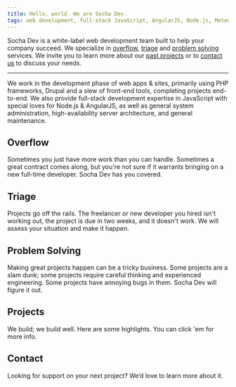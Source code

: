 ```yaml
---
title: Hello, world. We are Socha Dev.
tags: web development, full-stack JavaScript, AngularJS, Node.js, Meteor, PHP, Phalcon, Drupal
---
```


<div class="stripe">
  <div class="container">
    <div class="columns-12">
      <p>Socha Dev is a white-label web development team built to help your company
      succeed. We specialize in <a href="#overflow" class="blue">overflow</a>,
      <a href="#triage" class="red">triage</a> and <a href="#problem-solving" class="green">problem solving</a>
      services. We invite you to learn more about our <a href="#projects">past projects</a>
      or to <a href="#contact">contact us</a> to discuss your needs.</p>
      <hr>
      <p>We work in the development phase of web apps & sites, primarily using
      PHP frameworks, Drupal and a slew of front-end tools, completing projects
      end-to-end. We also provide full-stack development expertise in JavaScript with
      special loves for Node.js & AngularJS, as well as general system administration,
      high-availability server architecture, and general maintenance.</p>
    </div>
  </div>
</div>
<div class="stripe blue">
  <div class="container">
    <div class="columns-12">
      <h2 id="overflow">Overflow</h2>
      <p>Sometimes you just have more work than you can handle. Sometimes a great
      contract comes along, but you're not sure if it warrants bringing on a new
      full-time developer. Socha Dev has you covered.</p>
    </div>
  </div>
</div>
<div class="stripe red">
  <div class="container">
    <div class="columns-12">
      <h2 id="triage">Triage</h2>
      <p>Projects go off the rails. The freelancer or new developer you hired isn't
      working out, the project is due in two weeks, and it doesn't work. We will
      assess your situation and make it happen.</p>
    </div>
  </div>
</div>
<div class="stripe green">
  <div class="container">
    <div class="columns-12">
      <h2 id="problem-solving">Problem Solving</h2>
      <p>Making great projects happen can be a tricky business. Some projects are a slam
      dunk; some projects require careful thinking and experienced engineering. Some
      projects have annoying bugs in them. Socha Dev will figure it out.</p>
    </div>
  </div>
</div>
<div class="stripe gray">
  <div class="container">
    <div class="columns-12">
      <h2 id="projects">Projects</h2>
      <p>We build; we build well. Here are some highlights. You can click 'em for more info.</p>
    </div>
  </div>
</div>
<div class="stripe last">
  <div class="container">
    <div class="columns-12">
      <h2 id="contact">Contact</h2>
      <p>Looking for support on your next project? We’d love to learn more about it.</p>
    </div>
  </div>
</div>

